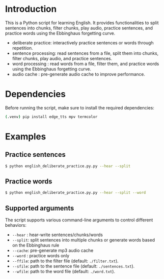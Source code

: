 # Introduction

This is a Python script for learning English. It provides functionalities to
split sentences into chunks, filter chunks, play audio, practice sentences,
and practice words using the Ebbinghaus forgetting curve.

- deliberate practice: interactively practice sentences or words through repetition.
- sentence processing: read sentences from a file, split them into chunks,
                       filter chunks, play audio, and practice sentences.
- word processing    : read words from a file, filter them, and practice words
                       using the Ebbinghaus forgetting curve.
- audio cache        : pre-generate audio cache to improve performance.

# Dependencies

Before running the script, make sure to install the required dependencies:

```bash
(.venv) pip install edge_tts mpv termcolor
```

# Examples

## Practice sentences

```bash
$ python english_deliberate_practice.py.py --hear --split
```

## Practice words

```bash
$ python english_deliberate_practice.py.py --hear --split --word
```

## Supported arguments

The script supports various command-line arguments to control different behaviors:

- `--hear` : hear-write sentences/chunks/words
- `--split`: split sentences into multiple chunks or generate words based
             on the Ebbinghaus rule
- `--cache`: pre-generate mp3 audio cache
- `--word` : practice words only
- `--ffile`: path to the filter file (default: `./filter.txt`).
- `--sfile`: path to the sentence file (default: `./sentences.txt`).
- `--wfile`: path to the word file (default: `./word.txt`).
